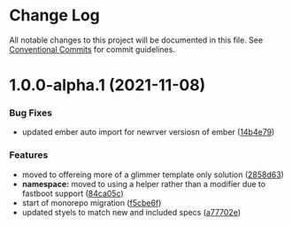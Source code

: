 # Change Log

All notable changes to this project will be documented in this file.
See [Conventional Commits](https://conventionalcommits.org) for commit guidelines.

# 1.0.0-alpha.1 (2021-11-08)


### Bug Fixes

* updated ember auto import for newrver versiosn of ember ([14b4e79](https://github.com/webark/ember-cli-styles/commit/14b4e7942b96fdbfffecb18fc4312fb090e85228))


### Features

* moved to offereing more of a glimmer template only solution ([2858d63](https://github.com/webark/ember-cli-styles/commit/2858d633d373016e254626c5c2499c39df3a9383))
* **namespace:** moved to using a helper rather than a modifier due to fastboot support ([84ca05c](https://github.com/webark/ember-cli-styles/commit/84ca05cbe28959aa7ef12d73986b79477098c404))
* start of monorepo migration ([f5cbe6f](https://github.com/webark/ember-cli-styles/commit/f5cbe6f6407cc0c0220763abad2023559c9fd009))
* updated styels to match new and included specs ([a77702e](https://github.com/webark/ember-cli-styles/commit/a77702e1f32947f66595bce24f49d0f5041ba680))
